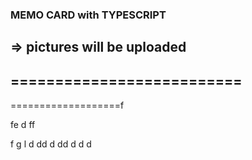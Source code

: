 ### MEMO CARD with TYPESCRIPT
=> pictures will be uploaded
--------------------------
==========================
-
===================f


fe
d
ff

f
g
l
d
dd
d
dd
d
d
d
